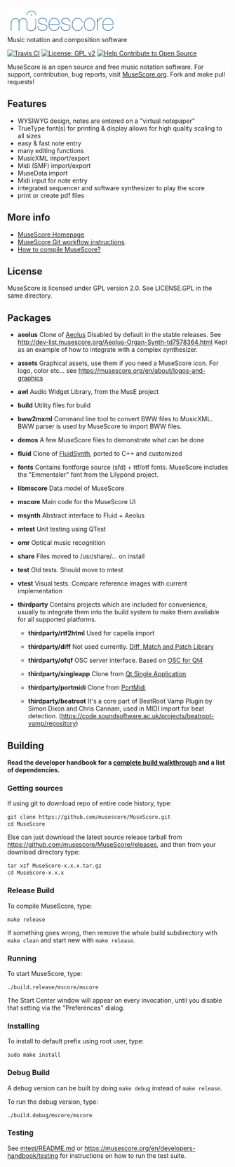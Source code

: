 ![MuseScore](mscore/data/musescore_logo_full.png)    
 Music notation and composition software

[![Travis CI](https://secure.travis-ci.org/musescore/MuseScore.svg)](https://travis-ci.org/musescore/MuseScore)
[![License: GPL v2](https://img.shields.io/badge/License-GPL%20v2-blue.svg)](https://www.gnu.org/licenses/old-licenses/gpl-2.0.html)
[![Help Contribute to Open Source](https://www.codetriage.com/musescore/musescore/badges/users.svg)](https://www.codetriage.com/musescore/musescore)

MuseScore is an open source and free music notation software.
For support, contribution, bug reports, visit [MuseScore.org](https://musescore.org). Fork and make pull requests!

## Features

* WYSIWYG design, notes are entered on a "virtual notepaper"
* TrueType font(s) for printing & display allows for high quality scaling to all sizes
* easy & fast note entry
* many editing functions
* MusicXML import/export
* Midi (SMF) import/export
* MuseData import
* Midi input for note entry
* integrated sequencer and software synthesizer to play the score
* print or create pdf files

## More info
* [MuseScore Homepage](https://musescore.org)
* [MuseScore Git workflow instructions](https://musescore.org/en/developers-handbook/git-workflow).
* [How to compile MuseScore?](https://musescore.org/en/developers-handbook/compilation)

## License
MuseScore is licensed under GPL version 2.0. See LICENSE.GPL in the same directory.

## Packages
* **aeolus** Clone of [Aeolus](http://kokkinizita.linuxaudio.org/linuxaudio/aeolus/)
Disabled by default in the stable releases. See http://dev-list.musescore.org/Aeolus-Organ-Synth-td7578364.html
Kept as an example of how to integrate with a complex synthesizer.

* **assets** Graphical assets, use them if you need a MuseScore icon. For logo, color etc... see https://musescore.org/en/about/logos-and-graphics

* **awl** Audio Widget Library, from the MusE project

* **build** Utility files for build

* **bww2mxml** Command line tool to convert BWW files to MusicXML. BWW parser is used by MuseScore to import BWW files.

* **demos** A few MuseScore files to demonstrate what can be done

* **fluid** Clone of [FluidSynth](https://sourceforge.net/projects/fluidsynth/), ported to C++ and customized

* **fonts** Contains fontforge source (sfd) + ttf/otf fonts. MuseScore includes the "Emmentaler" font from the Lilypond project.

* **libmscore** Data model of MuseScore

* **mscore** Main code for the MuseScore UI

* **msynth** Abstract interface to Fluid + Aeolus

* **mtest** Unit testing using QTest

* **omr** Optical music recognition

* **share** Files moved to /usr/share/... on install

* **test** Old tests. Should move to mtest

* **vtest** Visual tests. Compare reference images with current implementation

* **thirdparty** Contains projects which are included for convenience, usually to integrate them into the build system to make them available for all supported platforms.

    * **thirdparty/rtf2html**
    Used for capella import

    * **thirdparty/diff**
    Not used currently. [Diff, Match and Patch Library](https://code.google.com/p/google-diff-match-patch/)

    * **thirdparty/ofqf**
    OSC server interface. Based on [OSC for Qt4](http://www.arnoldarts.de/projects/ofqf/)

    * **thirdparty/singleapp**
    Clone from [Qt Single Application](https://github.com/qtproject/qt-solutions/tree/master/qtsingleapplication)

    * **thirdparty/portmidi**
    Clone from [PortMidi](https://sourceforge.net/projects/portmedia/)

    * **thirdparty/beatroot**
    It's a core part of BeatRoot Vamp Plugin by Simon Dixon and Chris Cannam,
    used in MIDI import for beat detection. (https://code.soundsoftware.ac.uk/projects/beatroot-vamp/repository)


## Building
**Read the developer handbook for a [complete build walkthrough](https://musescore.org/en/developers-handbook/compilation) and a list of dependencies.**

### Getting sources
If using git to download repo of entire code history, type:

    git clone https://github.com/musescore/MuseScore.git
    cd MuseScore

Else can just download the latest source release tarball from https://github.com/musescore/MuseScore/releases, and then from your download directory type:

    tar xzf MuseScore-x.x.x.tar.gz
    cd MuseScore-x.x.x

### Release Build
To compile MuseScore, type:

    make release

If something goes wrong, then remove the whole build subdirectory with `make clean` and start new with `make release`.

### Running
To start MuseScore, type:

    ./build.release/mscore/mscore

The Start Center window will appear on every invocation, until you disable that setting via the "Preferences" dialog.

### Installing
To install to default prefix using root user, type:

    sudo make install

### Debug Build
A debug version can be built by doing `make debug` instead of `make release`.

To run the debug version, type:

    ./build.debug/mscore/mscore

### Testing
See [mtest/README.md](/mtest/README.md) or https://musescore.org/en/developers-handbook/testing for instructions on how to run the test suite.
